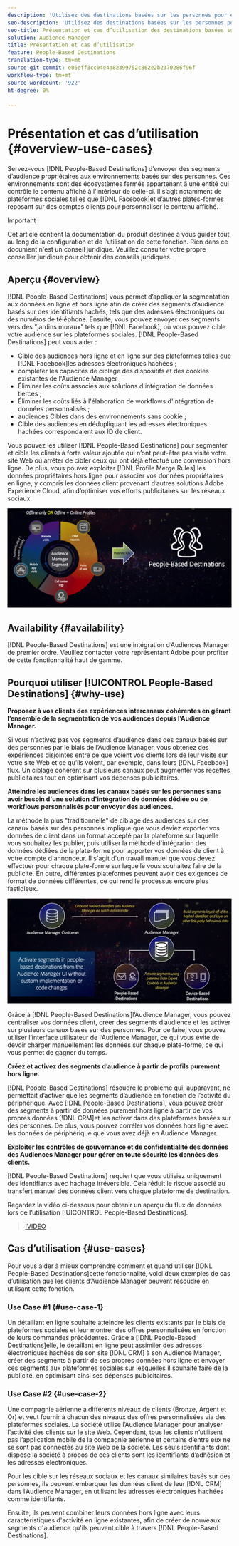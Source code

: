```yaml
---
description: 'Utilisez des destinations basées sur les personnes pour envoyer des segments d’audience propriétaires à des environnements basés sur les personnes. Ces environnements sont des écosystèmes fermés appartenant à une entité qui contrôle le contenu affiché à l''intérieur de celle-ci. Il s’agit notamment des plateformes sociales telles que Facebook et d’autres plates-formes reposant sur des comptes clients pour personnaliser le contenu affiché. '
seo-description: 'Utilisez des destinations basées sur les personnes pour envoyer des segments d’audience propriétaires à des environnements basés sur les personnes. Ces environnements sont des écosystèmes fermés appartenant à une entité qui contrôle le contenu affiché à l''intérieur de celle-ci. Il s’agit notamment des plateformes sociales telles que Facebook et d’autres plates-formes reposant sur des comptes clients pour personnaliser le contenu affiché.  '
seo-title: Présentation et cas d’utilisation des destinations basées sur les personnes
solution: Audience Manager
title: Présentation et cas d’utilisation
feature: People-Based Destinations
translation-type: tm+mt
source-git-commit: e05eff3cc04e4a82399752c862e2b2370286f96f
workflow-type: tm+mt
source-wordcount: '922'
ht-degree: 0%

---
```



# Présentation et cas d’utilisation {#overview-use-cases}

Servez-vous [!DNL People-Based Destinations] d’envoyer des segments d’audience propriétaires aux environnements basés sur des personnes. Ces environnements sont des écosystèmes fermés appartenant à une entité qui contrôle le contenu affiché à l&#39;intérieur de celle-ci. Il s’agit notamment de plateformes sociales telles que [!DNL Facebook]et d’autres plates-formes reposant sur des comptes clients pour personnaliser le contenu affiché.

>[!IMPORTANT]
>Cet article contient la documentation du produit destinée à vous guider tout au long de la configuration et de l’utilisation de cette fonction. Rien dans ce document n&#39;est un conseil juridique. Veuillez consulter votre propre conseiller juridique pour obtenir des conseils juridiques.

## Aperçu {#overview}

[!DNL People-Based Destinations] vous permet d’appliquer la segmentation aux données en ligne et hors ligne afin de créer des segments d’audience basés sur des identifiants [](people-based-destinations-prerequisites.md#hashing-requirements)hachés, tels que des adresses électroniques ou des numéros de téléphone. Ensuite, vous pouvez envoyer ces segments vers des &quot;jardins muraux&quot; tels que [!DNL Facebook], où vous pouvez cible votre audience sur les plateformes sociales. [!DNL People-Based Destinations] peut vous aider :

* Cible des audiences hors ligne et en ligne sur des plateformes telles que [!DNL Facebook]les adresses électroniques hachées ;
* compléter les capacités de ciblage des dispositifs et des cookies existantes de l&#39;Audience Manager ;
* Éliminer les coûts associés aux solutions d&#39;intégration de données tierces ;
* Éliminer les coûts liés à l&#39;élaboration de workflows d&#39;intégration de données personnalisés ;
* audiences Cibles dans des environnements sans cookie ;
* Cible des audiences en dédupliquant les adresses électroniques hachées correspondaient aux ID de client.

Vous pouvez les utiliser [!DNL People-Based Destinations] pour segmenter et cible les clients à forte valeur ajoutée qui n’ont peut-être pas visité votre site Web ou arrêter de cibler ceux qui ont déjà effectué une conversion hors ligne. De plus, vous pouvez exploiter [!DNL Profile Merge Rules] les données propriétaires hors ligne pour associer vos données propriétaires en ligne, y compris les données client provenant d’autres solutions Adobe Experience Cloud, afin d’optimiser vos efforts publicitaires sur les réseaux sociaux.

![pbd-overview](assets/pbd-overview.png)

## Availability {#availability}

[!DNL People-Based Destinations] est une intégration d’Audiences Manager de premier ordre. Veuillez contacter votre représentant Adobe pour profiter de cette fonctionnalité haut de gamme.

## Pourquoi utiliser [!UICONTROL People-Based Destinations] {#why-use}

**Proposez à vos clients des expériences intercanaux cohérentes en gérant l’ensemble de la segmentation de vos audiences depuis l’Audience Manager.**

Si vous n’activez pas vos segments d’audience dans des canaux basés sur des personnes par le biais de l’Audience Manager, vous obtenez des expériences disjointes entre ce que voient vos clients lors de leur visite sur votre site Web et ce qu’ils voient, par exemple, dans leurs [!DNL Facebook] flux. Un ciblage cohérent sur plusieurs canaux peut augmenter vos recettes publicitaires tout en optimisant vos dépenses publicitaires.

**Atteindre les audiences dans les canaux basés sur les personnes sans avoir besoin d&#39;une solution d&#39;intégration de données dédiée ou de workflows personnalisés pour envoyer des audiences.**

La méthode la plus &quot;traditionnelle&quot; de ciblage des audiences sur des canaux basés sur des personnes implique que vous deviez exporter vos données de client dans un format accepté par la plateforme sur laquelle vous souhaitez les publier, puis utiliser la méthode d&#39;intégration des données dédiées de la plate-forme pour apporter vos données de client à votre compte d&#39;annonceur. Il s&#39;agit d&#39;un travail manuel que vous devez effectuer pour chaque plate-forme sur laquelle vous souhaitez faire de la publicité. En outre, différentes plateformes peuvent avoir des exigences de format de données différentes, ce qui rend le processus encore plus fastidieux.

![pbd-overview](assets/pbd-diagram.png)

Grâce à [!DNL People-Based Destinations]l’Audience Manager, vous pouvez centraliser vos données client, créer des segments d’audience et les activer sur plusieurs canaux basés sur des personnes. Pour ce faire, vous pouvez utiliser l’interface utilisateur de l’Audience Manager, ce qui vous évite de devoir charger manuellement les données sur chaque plate-forme, ce qui vous permet de gagner du temps.

**Créez et activez des segments d’audience à partir de profils purement hors ligne.**

[!DNL People-Based Destinations] résoudre le problème qui, auparavant, ne permettait d’activer que les segments d’audience en fonction de l’activité du périphérique. Avec [!DNL People-Based Destinations], vous pouvez créer des segments à partir de données purement hors ligne à partir de vos propres données [!DNL CRM]et les activer dans des plateformes basées sur des personnes. De plus, vous pouvez corréler vos données hors ligne avec les données de périphérique que vous avez déjà en Audience Manager.

**Exploiter les contrôles de gouvernance et de confidentialité des données des Audiences Manager pour gérer en toute sécurité les données des clients.**

[!DNL People-Based Destinations] requiert que vous utilisiez uniquement des identifiants avec hachage irréversible. Cela réduit le risque associé au transfert manuel des données client vers chaque plateforme de destination.

Regardez la vidéo ci-dessous pour obtenir un aperçu du flux de données lors de l’utilisation [!UICONTROL People-Based Destinations].

>[!VIDEO](https://video.tv.adobe.com/v/28968/)

## Cas d’utilisation {#use-cases}

Pour vous aider à mieux comprendre comment et quand utiliser [!DNL People-Based Destinations]cette fonctionnalité, voici deux exemples de cas d’utilisation que les clients d’Audience Manager peuvent résoudre en utilisant cette fonction.

### Use Case #1 {#use-case-1}

Un détaillant en ligne souhaite atteindre les clients existants par le biais de plateformes sociales et leur montrer des offres personnalisées en fonction de leurs commandes précédentes. Grâce à [!DNL People-Based Destinations]elle, le détaillant en ligne peut assimiler des adresses électroniques hachées de son site [!DNL CRM] à son Audience Manager, créer des segments à partir de ses propres données hors ligne et envoyer ces segments aux plateformes sociales sur lesquelles il souhaite faire de la publicité, en optimisant ainsi ses dépenses publicitaires.

### Use Case #2 {#use-case-2}

Une compagnie aérienne a différents niveaux de clients (Bronze, Argent et Or) et veut fournir à chacun des niveaux des offres personnalisées via des plateformes sociales. La société utilise l’Audience Manager pour analyser l’activité des clients sur le site Web. Cependant, tous les clients n’utilisent pas l’application mobile de la compagnie aérienne et certains d’entre eux ne se sont pas connectés au site Web de la société. Les seuls identifiants dont dispose la société à propos de ces clients sont les identifiants d’adhésion et les adresses électroniques.

Pour les cible sur les réseaux sociaux et les canaux similaires basés sur des personnes, ils peuvent embarquer les données client de leur [!DNL CRM] dans l’Audience Manager, en utilisant les adresses électroniques hachées comme identifiants.

Ensuite, ils peuvent combiner leurs données hors ligne avec leurs caractéristiques d&#39;activité en ligne existantes, afin de créer de nouveaux segments d&#39;audience qu&#39;ils peuvent cible à travers [!DNL People-Based Destinations].
